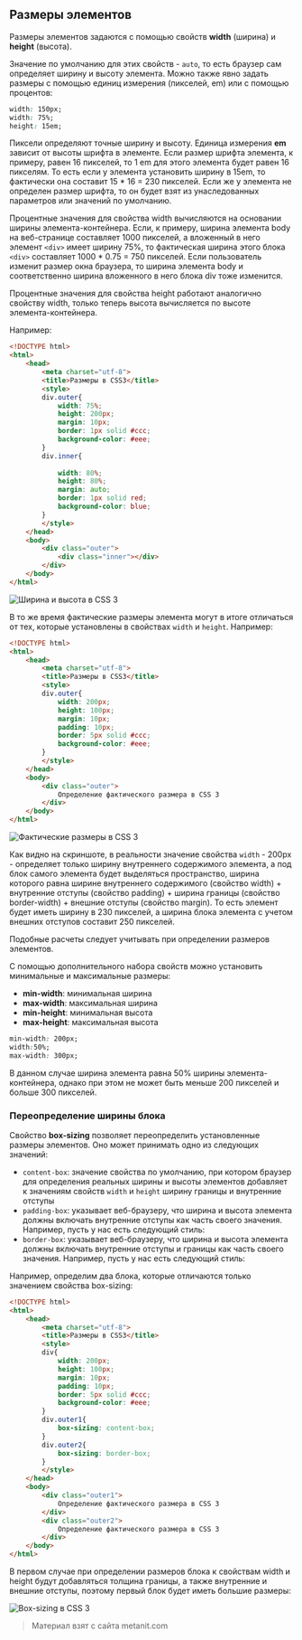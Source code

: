 ## Размеры элементов

Размеры элементов задаются с помощью свойств **width** (ширина) и **height** (высота).

Значение по умолчанию для этих свойств - `auto`, то есть браузер сам определяет ширину и высоту элемента. Можно также явно задать размеры с помощью единиц измерения (пикселей, em) или с помощью процентов:

```css
width: 150px;
width: 75%;
height: 15em;
```

Пиксели определяют точные ширину и высоту. Единица измерения **em** зависит от высоты шрифта в элементе. Если размер шрифта элемента, к примеру, равен 16 пикселей, то 1 em для этого элемента будет равен 16 пикселям. То есть если у элемента установить ширину в 15em, то фактически она составит 15 * 16 = 230 пикселей. Если же у элемента не определен размер шрифта, то он будет взят из унаследованных параметров или значений по умолчанию.

Процентные значения для свойства width вычисляются на основании ширины элемента-контейнера. Если, к примеру, ширина элемента body на веб-странице составляет 1000 пикселей, а вложенный в него элемент `<div>` имеет ширину 75%, то фактическая ширина этого блока `<div>` составляет 1000 * 0.75 = 750 пикселей. Если пользователь изменит размер окна браузера, то ширина элемента body и соответственно ширина вложенного в него блока div тоже изменится.

Процентные значения для свойства height работают аналогично свойству width, только теперь высота вычисляется по высоте элемента-контейнера.

Например:

```html
<!DOCTYPE html>
<html>
    <head>
        <meta charset="utf-8">
        <title>Размеры в CSS3</title>
        <style>
        div.outer{
            width: 75%;
            height: 200px;
            margin: 10px;
            border: 1px solid #ccc;
            background-color: #eee;
        }
        div.inner{
        
            width: 80%;
            height: 80%;
            margin: auto;
            border: 1px solid red;
            background-color: blue;
        }
        </style>
    </head>
    <body>
        <div class="outer">
            <div class="inner"></div>
        </div>
    </body>
</html>
```

![Ширина и высота в CSS 3](https://metanit.com/web/html5/pics/4.55.png)

В то же время фактические размеры элемента могут в итоге отличаться от тех, которые установлены в свойствах `width` и `height`. Например:

```html
<!DOCTYPE html>
<html>
    <head>
        <meta charset="utf-8">
        <title>Размеры в CSS3</title>
        <style>
        div.outer{
            width: 200px;
            height: 100px;
            margin: 10px;
            padding: 10px;
            border: 5px solid #ccc;
            background-color: #eee;
        }
        </style>
    </head>
    <body>
        <div class="outer">
            Определение фактического размера в CSS 3
        </div>
    </body>
</html>
```

![Фактические размеры в CSS 3](https://metanit.com/web/html5/pics/4.56.png)

Как видно на скриншоте, в реальности значение свойства `width` - 200px - определяет только ширину внутреннего содержимого элемента, а под блок самого элемента будет выделяться пространство, ширина которого равна ширине внутреннего содержимого (свойство width) + внутренние отступы (свойство padding) + ширина границы (свойство border-width) + внешние отступы (свойство margin). То есть элемент будет иметь ширину в 230 пикселей, а ширина блока элемента с учетом внешних отступов составит 250 пикселей.

Подобные расчеты следует учитывать при определении размеров элементов.

С помощью дополнительного набора свойств можно установить минимальные и максимальные размеры:
- **min-width**: минимальная ширина
- **max-width**: максимальная ширина
- **min-height**: минимальная высота
- **max-height**: максимальная высота

```css
min-width: 200px;
width:50%;
max-width: 300px;
```

В данном случае ширина элемента равна 50% ширины элемента-контейнера, однако при этом не может быть меньше 200 пикселей и больше 300 пикселей.

### Переопределение ширины блока

Свойство **box-sizing** позволяет переопределить установленные размеры элементов. Оно может принимать одно из следующих значений:
- `content-box`: значение свойства по умолчанию, при котором браузер для определения реальных ширины и высоты элементов 
добавляет к значениям свойств `width` и `height` ширину границы и внутренние отступы
- `padding-box`: указывает веб-браузеру, что ширина и высота элемента должны включать внутренние отступы как часть своего значения. Например, пусть у нас есть следующий стиль:
- `border-box`: указывает веб-браузеру, что ширина и высота элемента должны включать внутренние отступы и границы как часть своего значения. 
Например, пусть у нас есть следующий стиль:

Например, определим два блока, которые отличаются только значением свойства box-sizing:

```html
<!DOCTYPE html>
<html>
    <head>
        <meta charset="utf-8">
        <title>Размеры в CSS3</title>
        <style>
        div{
            width: 200px;
            height: 100px;
            margin: 10px;
            padding: 10px;
            border: 5px solid #ccc;
            background-color: #eee;
        }
        div.outer1{
            box-sizing: content-box;
        }
        div.outer2{
            box-sizing: border-box;
        }
        </style>
    </head>
    <body>
        <div class="outer1">
            Определение фактического размера в CSS 3
        </div>
        <div class="outer2">
            Определение фактического размера в CSS 3
        </div>
    </body>
</html>
```

В первом случае при определении размеров блока к свойствам width и height будут добавляться толщина границы, а также внутренние и внешние отступы, поэтому первый блок будет иметь большие размеры:

![Box-sizing в CSS 3](https://metanit.com/web/html5/pics/4.78.png)


> Материал взят с сайта metanit.com